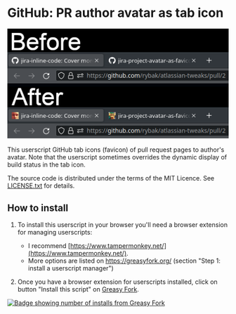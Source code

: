 # GitHub: PR author avatar as tab icon

[![Demonstration of the userscript on two pull requests with different authors](.github/readme/github-pr-author-as-tab-icon.png)](https://github.com/rybak/github-pr-avatars-tab-icons/raw/main/github-pull-request-avatars.user.js)

This userscript GitHub tab icons (favicon) of pull request pages to author's
avatar.  Note that the userscript sometimes overrides the dynamic display of
build status in the tab icon.

The source code is distributed under the terms of the MIT Licence.  See
[LICENSE.txt](LICENSE.txt) for details.

## How to install

1. To install this userscript in your browser you'll need a browser extension
   for managing userscripts:

   - I recommend [https://www.tampermonkey.net/](https://www.tampermonkey.net/).
   - More options are listed on <https://greasyfork.org/> (section "Step 1:
     install a userscript manager")

2. Once you have a browser extension for userscripts installed, click on
   button "Install this script" on [Greasy Fork][greasyfork].


[![Badge showing number of installs from Greasy Fork](https://img.shields.io/badge/dynamic/json?style=flat&color=670000&label=Greasy%20Fork&query=total_installs&suffix=%20installs&url=https%3A%2F%2Fgreasyfork.org%2Fscripts%2F470905.json)][greasyfork]

[greasyfork]: https://greasyfork.org/en/scripts/470905-github-pr-author-avatar-as-tab-icon "Install via Greasy Fork"

